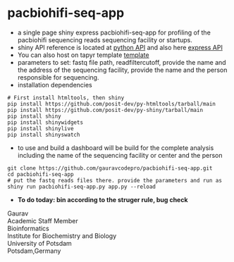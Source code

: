 # pacbiohifi-seq-app

- a single page shiny express pacbiohifi-seq-app for profiling of the pacbiohifi sequencing reads sequencing facility or startups.
- shiny API reference is located at [python API](https://shiny.posit.co/py/api/) and also here [express API](https://shiny.posit.co/py/docs/express-in-depth.html)
- You can also host on tapyr template [template](https://github.com/Appsilon/tapyr-template)
- parameters to set: fastq file path, readfiltercutoff, provide the name and the address of the sequencing facility, provide the name and the person responsible for sequencing.
- installation dependencies
```
# First install htmltools, then shiny
pip install https://github.com/posit-dev/py-htmltools/tarball/main
pip install https://github.com/posit-dev/py-shiny/tarball/main
pip install shiny
pip install shinywidgets
pip install shinylive
pip install shinyswatch
```
- to use and build a dashboard will be build for the complete analysis including the name of the sequencing facility or center and the person
```
git clone https://github.com/gauravcodepro/pacbiohifi-seq-app.git
cd pacbiohifi-seq-app
# put the fastq reads files there. provide the parameters and run as 
shiny run pacbiohifi-seq-app.py app.py --reload
```
- **To do today: bin according to the struger rule, bug check**

Gaurav \
Academic Staff Member \
Bioinformatics \
Institute for Biochemistry and Biology \
University of Potsdam \
Potsdam,Germany

